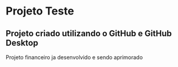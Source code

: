 # Projeto Teste

## Projeto criado utilizando o GitHub e GitHub Desktop

Projeto financeiro ja desenvolvido e sendo aprimorado 